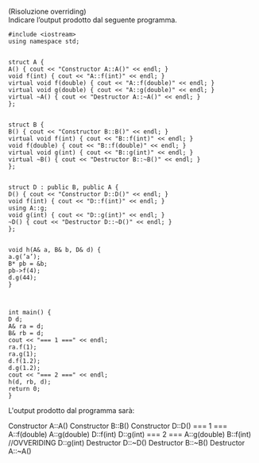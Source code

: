 (Risoluzione overriding)  
Indicare l’output prodotto dal seguente programma. 
```
#include <iostream>  
using namespace std;  


struct A {  
A() { cout << "Constructor A::A()" << endl; }  
void f(int) { cout << "A::f(int)" << endl; }  
virtual void f(double) { cout << "A::f(double)" << endl; }  
virtual void g(double) { cout << "A::g(double)" << endl; }  
virtual ~A() { cout << "Destructor A::~A()" << endl; }  
};  


struct B {  
B() { cout << "Constructor B::B()" << endl; }  
virtual void f(int) { cout << "B::f(int)" << endl; }  
void f(double) { cout << "B::f(double)" << endl; }  
virtual void g(int) { cout << "B::g(int)" << endl; }  
virtual ~B() { cout << "Destructor B::~B()" << endl; }  
};  


struct D : public B, public A {  
D() { cout << "Constructor D::D()" << endl; }  
void f(int) { cout << "D::f(int)" << endl; }  
using A::g;  
void g(int) { cout << "D::g(int)" << endl; }  
~D() { cout << "Destructor D::~D()" << endl; }  
};  


void h(A& a, B& b, D& d) {  
a.g(’a’);  
B* pb = &b;  
pb->f(4);  
d.g(44);  
}  



int main() {  
D d;  
A& ra = d;  
B& rb = d;  
cout << "=== 1 ===" << endl;  
ra.f(1);  
ra.g(1);  
d.f(1.2);  
d.g(1.2);  
cout << "=== 2 ===" << endl;  
h(d, rb, d);  
return 0;  
}
```

L'output prodotto dal programma sarà:

Constructor A::A()
Constructor B::B()
Constructor D::D()
=== 1 ===
A::f(double)
A::g(double)
D::f(int)
D::g(int)
=== 2 ===
A::g(double)
B::f(int) //OVVERIDING
D::g(int)
Destructor D::~D()
Destructor B::~B()
Destructor A::~A()
